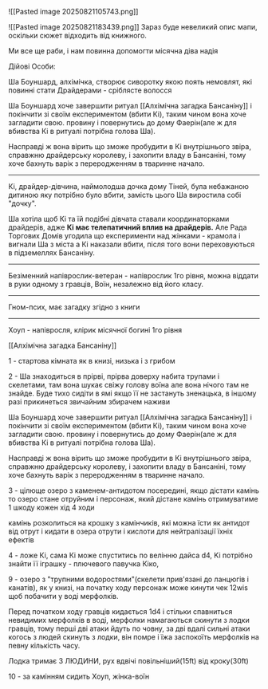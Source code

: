 ![[Pasted image 20250821105743.png]]

![[Pasted image 20250821183439.png]]
Зараз буде невеликий опис мапи, оскільки сюжет відходить від книжного.

Ми все ще раби, і нам повинна допомогти місячна діва надія

Дійові Особи:

Ша Боуншард, алхімічка, створює сиворотку якою поять немовлят, які повинні стати Драйдерами - сріблясте волосся

Ша Боуншард хоче завершити ритуал [[Алхімічна загадка Бансаніну]] і покінчити зі своїм експериментом (вбити Кі), таким чином вона хоче загладити свою. провину і повернутись до дому Фаерін(але ж для вбивства Кі в ритуалі потрібна голова Ша).

Насправді ж вона вірить що зможе пробудити в Кі внутрішнього звіра, справжню драйдерську королеву, і захопити владу в Бансаніні, тому хоче бахнуть варік з переродженням в тваринне начало.

--------------

Кі, драйдер-дівчина, наймолодша дочка дому Тіней, була небажаною дитиною яку потрібно було вбити, замість цього Ша виростила собі "дочку".

Ша хотіла щоб Кі та їй подібні дівчата ставали координаторками драйдерів, адже **Кі має телепатичний вплив на драйдерів.**  Але Рада Торгових Домів угодила що експерименти над жінками - крамола і вигнали Ша з міста а Кі наказали вбити, після того вони переховуються в підземеллях Бансаніну.

-----

Безіменний напіврослик-ветеран - напіврослик 1го рівня, можна віддати в руки одному з гравців, Воїн, незалежно від його класу.

----

Гном-псих, має загадку згідно з книги

----
Хоуп - напівросля, клірик місячної богині 1го рівня

[[Алхімічна загадка Бансаніну]]

1 - стартова кімната як в книзі, низька і з грибом

2 - Ша знаходиться в прірві, прірва доверху набита трупами і скелетами, там вона шукає свіжу голову воїна але вона нічого там не знайде. Буде тихо сидіти в ямі якщо її не застануть зненацька, в іншому разі прикинеться звичайним збирачем наживи

Ша Боуншард хоче завершити ритуал [[Алхімічна загадка Бансаніну]] і покінчити зі своїм експериментом (вбити Кі), таким чином вона хоче загладити свою. провину і повернутись до дому Фаерін(але ж для вбивства Кі в ритуалі потрібна голова Ша).

Насправді ж вона вірить що зможе пробудити в Кі внутрішнього звіра, справжню драйдерську королеву, і захопити владу в Бансаніні, тому хоче бахнуть варік з переродженням в тваринне начало.

3 - цілюще озеро з каменем-антидотом посередині, якщо дістати камінь то озеро стане отруйним і персонаж, який дістане камінь отримуватиме 1 шкоду кожен хід 4 ходи

камінь розколиться на крошку з камінчиків, які можна їсти як антидот від отрут і кидати в озера отрути і кислоти для нейтралізації їхніх ефектів

4 - ложе Кі, сама Кі може спуститись по велінню дайса d4,
Ki потрібно знайти її іграшку - плючевого павучка Кіко, 

9 - озеро з "трупними водоростями"(скелети прив'язані до ланцюгів і канатів), як у книзі, на початку ходу персонаж може кинути чек 12wis щоб побачити у воді мерфолків. 

Перед початком ходу гравців кидається 1d4 і стільки спавниться невидимих мерфолків в воді, мерфолки намагаються скинути з лодки гравців, тому перші дві атаки йдуть по човну, за дві вдалі сильні атаки когось з людей скинуть з лодки, він помре і їжа заспокоїть мерфолків на певну кількість часу.

Лодка тримає 3 ЛЮДИНИ, рух вдвічі повільніший(15ft) від кроку(30ft)

10 - за камінням сидить Хоуп, жінка-воїн